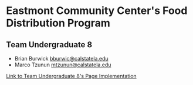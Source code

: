 # Eastmont Community Center's Food Distribution Program

## Team Undergraduate 8
- Brian Burwick bburwic@calstatela.edu
- Marco Tzunun mtzunun@calstatela.edu

[Link to Team Undergraduate 8's Page Implementation](https://research-and-development-2024.github.io/websites-for-good-2024-ecc/ueight/index.html)
